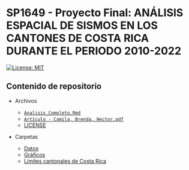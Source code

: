 # SP1649 - Proyecto Final: ANÁLISIS ESPACIAL DE SISMOS EN LOS CANTONES DE COSTA RICA DURANTE EL PERIODO 2010-2022

[![License: MIT](https://img.shields.io/badge/License-MIT-yellow.svg)](https://opensource.org/licenses/MIT)


## Contenido de repositorio

* Archivos
  * [`Analisis_Completo.Rmd`](#análisis)
  * [`Artículo - Camila, Brenda, Hector.pdf`](#escrito)
  * [LICENSE](#licencia)

* Carpetas
  * [Datos](#datos)
  * [Gráficos](#graficos)
  * [Límites cantonales de Costa Rica](#shape)


